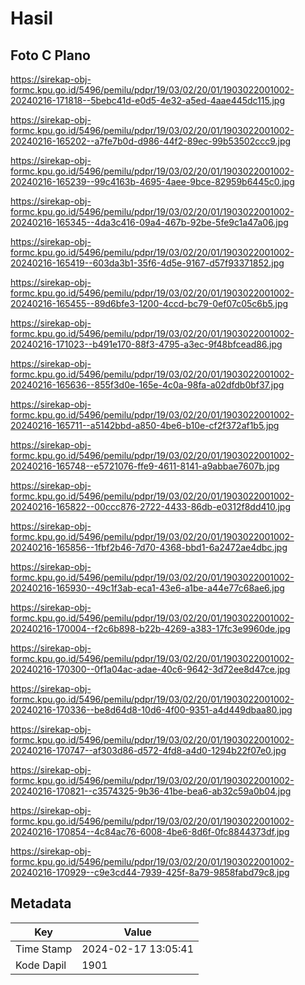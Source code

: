 # Hasil

## Foto C Plano

https://sirekap-obj-formc.kpu.go.id/5496/pemilu/pdpr/19/03/02/20/01/1903022001002-20240216-171818--5bebc41d-e0d5-4e32-a5ed-4aae445dc115.jpg

https://sirekap-obj-formc.kpu.go.id/5496/pemilu/pdpr/19/03/02/20/01/1903022001002-20240216-165202--a7fe7b0d-d986-44f2-89ec-99b53502ccc9.jpg

https://sirekap-obj-formc.kpu.go.id/5496/pemilu/pdpr/19/03/02/20/01/1903022001002-20240216-165239--99c4163b-4695-4aee-9bce-82959b6445c0.jpg

https://sirekap-obj-formc.kpu.go.id/5496/pemilu/pdpr/19/03/02/20/01/1903022001002-20240216-165345--4da3c416-09a4-467b-92be-5fe9c1a47a06.jpg

https://sirekap-obj-formc.kpu.go.id/5496/pemilu/pdpr/19/03/02/20/01/1903022001002-20240216-165419--603da3b1-35f6-4d5e-9167-d57f93371852.jpg

https://sirekap-obj-formc.kpu.go.id/5496/pemilu/pdpr/19/03/02/20/01/1903022001002-20240216-165455--89d6bfe3-1200-4ccd-bc79-0ef07c05c6b5.jpg

https://sirekap-obj-formc.kpu.go.id/5496/pemilu/pdpr/19/03/02/20/01/1903022001002-20240216-171023--b491e170-88f3-4795-a3ec-9f48bfcead86.jpg

https://sirekap-obj-formc.kpu.go.id/5496/pemilu/pdpr/19/03/02/20/01/1903022001002-20240216-165636--855f3d0e-165e-4c0a-98fa-a02dfdb0bf37.jpg

https://sirekap-obj-formc.kpu.go.id/5496/pemilu/pdpr/19/03/02/20/01/1903022001002-20240216-165711--a5142bbd-a850-4be6-b10e-cf2f372af1b5.jpg

https://sirekap-obj-formc.kpu.go.id/5496/pemilu/pdpr/19/03/02/20/01/1903022001002-20240216-165748--e5721076-ffe9-4611-8141-a9abbae7607b.jpg

https://sirekap-obj-formc.kpu.go.id/5496/pemilu/pdpr/19/03/02/20/01/1903022001002-20240216-165822--00ccc876-2722-4433-86db-e0312f8dd410.jpg

https://sirekap-obj-formc.kpu.go.id/5496/pemilu/pdpr/19/03/02/20/01/1903022001002-20240216-165856--1fbf2b46-7d70-4368-bbd1-6a2472ae4dbc.jpg

https://sirekap-obj-formc.kpu.go.id/5496/pemilu/pdpr/19/03/02/20/01/1903022001002-20240216-165930--49c1f3ab-eca1-43e6-a1be-a44e77c68ae6.jpg

https://sirekap-obj-formc.kpu.go.id/5496/pemilu/pdpr/19/03/02/20/01/1903022001002-20240216-170004--f2c6b898-b22b-4269-a383-17fc3e9960de.jpg

https://sirekap-obj-formc.kpu.go.id/5496/pemilu/pdpr/19/03/02/20/01/1903022001002-20240216-170300--0f1a04ac-adae-40c6-9642-3d72ee8d47ce.jpg

https://sirekap-obj-formc.kpu.go.id/5496/pemilu/pdpr/19/03/02/20/01/1903022001002-20240216-170336--be8d64d8-10d6-4f00-9351-a4d449dbaa80.jpg

https://sirekap-obj-formc.kpu.go.id/5496/pemilu/pdpr/19/03/02/20/01/1903022001002-20240216-170747--af303d86-d572-4fd8-a4d0-1294b22f07e0.jpg

https://sirekap-obj-formc.kpu.go.id/5496/pemilu/pdpr/19/03/02/20/01/1903022001002-20240216-170821--c3574325-9b36-41be-bea6-ab32c59a0b04.jpg

https://sirekap-obj-formc.kpu.go.id/5496/pemilu/pdpr/19/03/02/20/01/1903022001002-20240216-170854--4c84ac76-6008-4be6-8d6f-0fc8844373df.jpg

https://sirekap-obj-formc.kpu.go.id/5496/pemilu/pdpr/19/03/02/20/01/1903022001002-20240216-170929--c9e3cd44-7939-425f-8a79-9858fabd79c8.jpg


## Metadata

| Key        | Value               |
| ---------- | ------------------- |
| Time Stamp | 2024-02-17 13:05:41 |
| Kode Dapil | 1901                |



